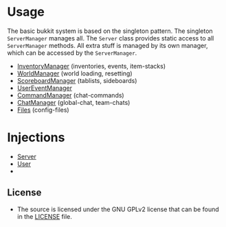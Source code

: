 # Usage

The basic bukkit system is based on the singleton pattern. The singleton `ServerManager` manages all. The `Server` class
provides static access to all `ServerManager` methods. All extra stuff is managed by its own manager, which can be
accessed by the `ServerManager`.

* [InventoryManager](Inventory.md) (inventories, events, item-stacks)
* [WorldManager](WorldManager.md) (world loading, resetting)
* [ScoreboardManager](ScoreboardManager.md) (tablists, sideboards)
* [UserEventManager](UserEventManager.md)
* [CommandManager](CommandManager.md) (chat-commands)
* [ChatManager](ChatManager.md) (global-chat, team-chats)
* [Files](Files.md) (config-files)

# Injections

* [Server](Server.md)
* [User](User.md)
*

## License

- The source is licensed under the GNU GPLv2 license that can be found in the [LICENSE](LICENSE) file.
